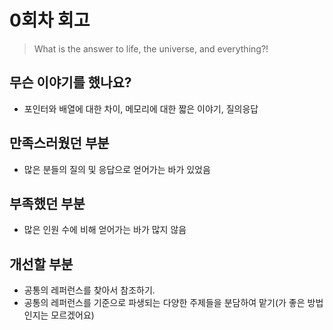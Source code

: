 # 0회차 회고

> What is the answer to life, the universe, and everything?!
## 무슨 이야기를 했나요?

- 포인터와 배열에 대한 차이, 메모리에 대한 짧은 이야기, 질의응답

## 만족스러웠던 부분

- 많은 분들의 질의 및 응답으로 얻어가는 바가 있었음

## 부족했던 부분

- 많은 인원 수에 비해 얻어가는 바가 많지 않음

## 개선할 부분

- 공통의 레퍼런스를 찾아서 참조하기.
- 공통의 레퍼런스를 기준으로 파생되는 다양한 주제들을 분담하여 맡기(가 좋은 방법인지는 모르겠어요)
